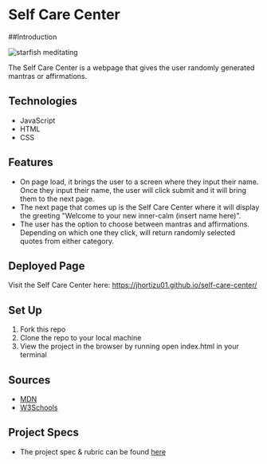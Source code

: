 # Self Care Center

##Introduction

![starfish meditating](ihttps://media1.tenor.com/images/ca2f223ec44cf9adf5ec2a23cc28a8d0/tenor.gif?itemid=5888486)

The Self Care Center is a webpage that gives the user randomly generated mantras or affirmations.

## Technologies

- JavaScript
- HTML
- CSS

## Features

- On page load, it brings the user to a screen where they input their name. Once they input their name, the user will click submit and it will bring them to the next page.
- The next page that comes up is the Self Care Center where it will display the greeting "Welcome to your new inner-calm (insert name here)".
- The user has the option to choose between mantras and affirmations. Depending on which one they click, will return randomly selected quotes from either category.

## Deployed Page

Visit the Self Care Center here: https://jhortizu01.github.io/self-care-center/

## Set Up

1. Fork this repo  
2. Clone the repo to your local machine
3. View the project in the browser by running open index.html in your terminal


## Sources
  - [MDN](http://developer.mozilla.org/en-US/)
  - [W3Schools](https://www.w3schools.com/)

## Project Specs
  - The project spec & rubric can be found [here](https://frontend.turing.edu/projects/module-1/self-care-center.html)
